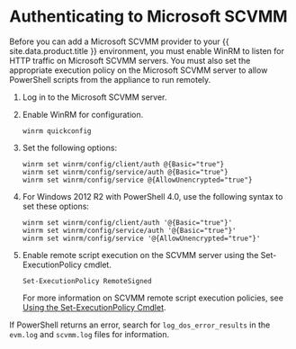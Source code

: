 # Authenticating to Microsoft SCVMM

Before you can add a Microsoft SCVMM provider to your {{ site.data.product.title }}
environment, you must enable WinRM to listen for HTTP traffic on
Microsoft SCVMM servers. You must also set the appropriate execution
policy on the Microsoft SCVMM server to allow PowerShell scripts from
the appliance to run remotely.

1.  Log in to the Microsoft SCVMM server.

2.  Enable WinRM for configuration.

        winrm quickconfig

3.  Set the following options:

        winrm set winrm/config/client/auth @{Basic="true"}
        winrm set winrm/config/service/auth @{Basic="true"}
        winrm set winrm/config/service @{AllowUnencrypted="true"}

4.  For Windows 2012 R2 with PowerShell 4.0, use the following syntax to
    set these options:

        winrm set winrm/config/client/auth '@{Basic="true"}'
        winrm set winrm/config/service/auth '@{Basic="true"}'
        winrm set winrm/config/service '@{AllowUnencrypted="true"}'

5.  Enable remote script execution on the SCVMM server using the
    Set-ExecutionPolicy cmdlet.

        Set-ExecutionPolicy RemoteSigned

    For more information on SCVMM remote script execution policies, see
    [Using the Set-ExecutionPolicy
    Cmdlet](http://technet.microsoft.com/en-us/library/ee176961.aspx).

If PowerShell returns an error, search for `log_dos_error_results` in
the `evm.log` and `scvmm.log` files for information.
